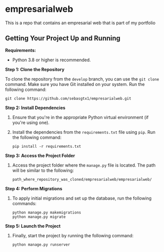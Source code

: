 # empresarialweb
This is a repo that contains an empresarial web that is part of my portfolio

## Getting Your Project Up and Running

**Requirements:**
- Python 3.8 or higher is recommended.

**Step 1: Clone the Repository**

To clone the repository from the `develop` branch, you can use the `git clone` command. Make sure you have Git installed on your system. Run the following command:

```shell
git clone https://github.com/sebasgtx1/empresarialweb.git
```

**Step 2: Install Dependencies**

1. Ensure that you're in the appropriate Python virtual environment (if you're using one).

2. Install the dependencies from the `requirements.txt` file using `pip`. Run the following command:

   ```shell
   pip install -r requirements.txt
   ```

**Step 3: Access the Project Folder**

1. Access the project folder where the `manage.py` file is located. The path will be similar to the following:

   ```shell
   path_where_repository_was_cloned/empresarialweb/empresarialweb/
   ```

**Step 4: Perform Migrations**

1. To apply initial migrations and set up the database, run the following commands:

   ```shell
   python manage.py makemigrations
   python manage.py migrate
   ```

**Step 5: Launch the Project**

1. Finally, start the project by running the following command:

   ```shell
   python manage.py runserver
   ```


